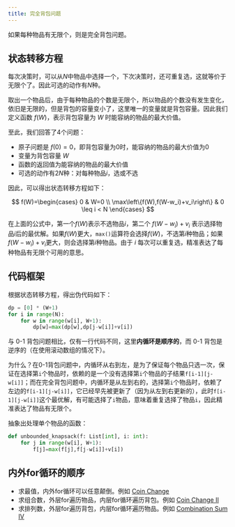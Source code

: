 ```yaml
---
title: 完全背包问题
---
```


如果每种物品有无限个，则是完全背包问题。

## 状态转移方程

每次决策时，可以从$N$中物品中选择一个，下次决策时，还可重复选，这就等价于无限个了。因此可选的动作有$N$种。

取出一个物品后，由于每种物品的个数是无限个，所以物品的个数没有发生变化，依旧是无限的，但是背包的容量变小了，这里唯一的变量就是背包容量。因此我们定义函数 $f(W)$，表示背包容量为 $W$ 时能容纳的物品的最大价值。

至此，我们回答了4个问题：

* 原子问题是 $f(0)=0$，即背包容量为0时，能容纳的物品的最大价值为0
* 变量为背包容量 $W$
* 函数的返回值为能容纳的物品的最大价值
* 可选的动作有$2N$种：对每种物品$i$，选或不选

因此，可以得出状态转移方程如下：

$$
f(W)=\begin{cases}
0 & W=0 \\
\max\left\{f(W),f(W-w_i)+v_i\right\} & 0 \leq i < N
\end{cases}
$$

在上面的公式中，第一个$f(W)$表示不选物品$i$，第二个 $f(W-w_i)+v_i$ 表示选择物品$i$后的最优解。如果$f(W)$更大，`max()`运算符会选择$f(W)$，不选第$i$种物品；如果$f(W-w_i)+v_i$更大，则会选择第$i$种物品。由于 $i$ 每次可以重复选，精准表达了每种物品有无限个可用的意思。

## 代码框架

根据状态转移方程，得出伪代码如下：

```python
dp = [0] * (W+1)
for i in range(N): 
    for w in range(w[i], W+1): 
        dp[w]=max(dp[w],dp[j-w[i]]+v[i])
```

与 0-1 背包问题相比，仅有一行代码不同，这里**内循环是顺序的**，而 0-1 背包是逆序的（在使用滚动数组的情况下）。

为什么？在0-1背包问题中，内循环从右到左，是为了保证每个物品只选一次，保证在选择第`i`个物品时，依赖的是一个没有选择第`i`个物品的子结果`f[i-1][j-w[i]]`；而在完全背包问题中，内循环是从左到右的，选择第`i`个物品时，依赖了左边的`f[i-1][j-w[i]]`，它已经早先被更新了（因为从左到右更新的），此时`f[i-1][j-w[i]]`这个最优解，有可能选择了`i`物品，意味着重复选择了物品`i`，因此精准表达了物品有无限个。

抽象出处理单个物品的函数：

```python
def unbounded_knapsack(f: List[int], i: int):
    for j in range(w[i], W+1):
        f[j]=max(f[j],f[j-w[i]]+v[i])
```

## 内外for循环的顺序

* 求最值，内外for循环可以任意颠倒。例如 [Coin Change](coin-change.md)
* 求组合数，外层for遍历物品，内层for循环遍历背包。例如 [Coin Change II](coin-change-ii.md)
* 求排列数，外层for遍历背包，内层for循环遍历物品。例如 [Combination Sum IV](combination-sum-iv.md)
